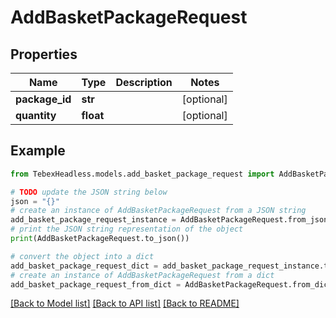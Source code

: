 # AddBasketPackageRequest


## Properties

Name | Type | Description | Notes
------------ | ------------- | ------------- | -------------
**package_id** | **str** |  | [optional] 
**quantity** | **float** |  | [optional] 

## Example

```python
from TebexHeadless.models.add_basket_package_request import AddBasketPackageRequest

# TODO update the JSON string below
json = "{}"
# create an instance of AddBasketPackageRequest from a JSON string
add_basket_package_request_instance = AddBasketPackageRequest.from_json(json)
# print the JSON string representation of the object
print(AddBasketPackageRequest.to_json())

# convert the object into a dict
add_basket_package_request_dict = add_basket_package_request_instance.to_dict()
# create an instance of AddBasketPackageRequest from a dict
add_basket_package_request_from_dict = AddBasketPackageRequest.from_dict(add_basket_package_request_dict)
```
[[Back to Model list]](../README.md#documentation-for-models) [[Back to API list]](../README.md#documentation-for-api-endpoints) [[Back to README]](../README.md)


